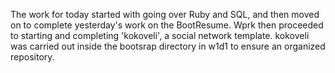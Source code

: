 The work for today started with going over Ruby and SQL, and then moved on to complete yesterday's work on the BootResume. Wprk then proceeded to starting and completing 'kokoveli', a social network template. kokoveli was carried out inside the bootsrap directory in w1d1 to ensure an organized repository. 